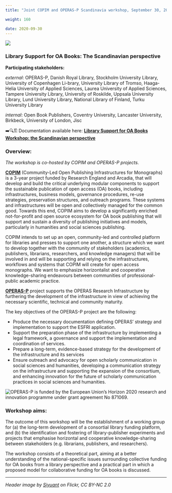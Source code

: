 ```yaml
---
title: "Joint COPIM and OPERAS-P Scandinavia workshop, September 30, 2020"

weight: 160

date: 2020-09-30
---
```


![](/images/helsinki-central-library-cropped.jpg)

### Library Support for OA Books: The Scandinavian perspective

**Participating stakeholders:**

_external_: OPERAS-P, Danish Royal Library, Stockholm University Library, University of Copenhagen Li-brary, University Library of Tromso, Haaga-Helia University of Applied Sciences, Laurea University of Applied Sciences, Tampere University Library, University of Roskilde, Uppsala University Library, Lund University Library, National Library of Finland, Turku University Library

_internal_: Open Book Publishers, Coventry University, Lancaster University, Birkbeck, University of London, Jisc

➡️🔍🖺 Documentation available here: **[Library Support for OA Books Workshop: the Scandinavian perspective](https://doi.org/10.21428/785a6451.ebae812c)**

### Overview:

*The workshop is co-hosted by COPIM and OPERAS-P projects.*

**[COPIM](https://www.copim.ac.uk/)** (Community-Led Open Publishing Infrastructures for Monographs) is a 3-year project funded by Research England and Arcadia, that will develop and build the critical underlying modular components to support the sustainable publication of open access (OA) books, including infrastructures, business models, governance procedures, re-use strategies, preservation structures, and outreach programs. These systems and infrastructures will be open and collectively managed for the common good. Towards this end, COPIM aims to develop a significantly enriched not-for-profit and open source ecosystem for OA book publishing that will support and sustain a diversity of publishing initiatives and models, particularly in humanities and social sciences publishing.

COPIM intends to set up an open, community-led and controlled platform for libraries and presses to support one another, a structure which we want to develop together with the community of stakeholders (academics, publishers, librarians, researchers, and knowledge managers) that will be involved in and will be supporting and relying on the infrastructures, workflows and systems that COPIM will create for open access monographs. We want to emphasize horizontalist and cooperative knowledge-sharing endeavours between communities of professional-public academic practice.

**[OPERAS-P](https://operas.hypotheses.org/operas-p)** project supports the OPERAS Research Infrastructure by furthering the development of the infrastructure in view of achieving the necessary scientific, technical and community maturity.

The key objectives of the OPERAS-P project are the following:

- Produce the necessary documentation defining OPERAS’ strategy and implementation to support the ESFRI application.
- Support the preparation phase of the infrastructure by implementing a legal framework, a governance and support the implementation and coordination of services.
- Prepare a long-term, evidence-based strategy for the development of the infrastructure and its services
- Ensure outreach and advocacy for open scholarly communication in social sciences and humanities, developing a communication strategy on the infrastructure and supporting the expansion of the consortium, and enhancing innovation for the future of scholarly communication practices in social sciences and humanities.

![OPERAS-P is funded by the European Union’s Horizon 2020 research and innovation programme under grant agreement No 871069.](/images/eu-funding-horizon2020-operas-p.jpg)


### Workshop aims:

The outcome of this workshop will be the establishment of a working group for (a) the long-term development of a consortial library funding platform, and (b) the identification and fostering of library-publisher experiments and projects that emphasise horizontal and cooperative knowledge-sharing between stakeholders (e.g. librarians, publishers, and researchers).

The workshop consists of a theoretical part, aiming at a better understanding of the national-specific issues surrounding collective funding for OA books from a library perspective and a practical part in which a proposed model for collaborative funding for OA books is discussed.



---

*Header image by [Siyuant](https://www.flickr.com/photos/siyuant/48784556038/) on Flickr, CC BY-NC 2.0*
